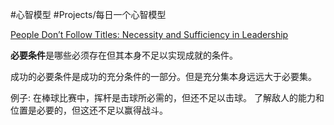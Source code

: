 
#心智模型 #Projects/每日一个心智模型 

[People Don’t Follow Titles: Necessity and Sufficiency in Leadership](https://fs.blog/necessity-sufficiency-leadership/)

**必要条件**是哪些必须存在但其本身不足以实现成就的条件。


成功的必要条件是成功的充分条件的一部分。但是充分集本身远远大于必要集。


例子:
在棒球比赛中，挥杆是击球所必需的，但还不足以击球。
了解敌人的能力和位置是必要的，但这还不足以赢得战斗。












